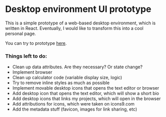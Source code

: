# Desktop environment UI prototype

This is a simple prototype of a web-based desktop environment, which is written in React. Eventually, I would like to transform this into a cool personal page.

You can try to prototype [here](https://slambert.dev).

### Things left to do:

- Clean up data attributes. Are they necessary? Or state change?
- Implement browser
- Clean up calculator code (variable display size, logic)
- Try to remove inline styles as much as possible
- Implement movable desktop icons that opens the text editor or browser
- Add desktop icon that opens the text editor, which will show a short bio
- Add desktop icons that links my projects, which will open in the browser
- Add attributions for icons, which were taken on icons9.com
- Add the metadata stuff (favicon, images for link sharing, etc)
